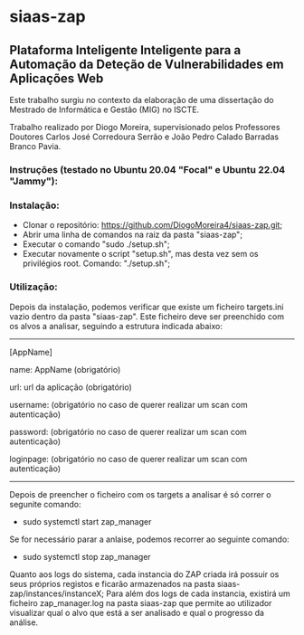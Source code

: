 # siaas-zap

## Plataforma Inteligente Inteligente para a Automação da Deteção de Vulnerabilidades em Aplicações Web

Este trabalho surgiu no contexto da elaboração de uma dissertação do Mestrado de Informática e Gestão (MIG) no ISCTE.

Trabalho realizado por Diogo Moreira, supervisionado pelos Professores Doutores Carlos José Corredoura Serrão e João Pedro Calado Barradas Branco Pavia.

### Instruções (testado no Ubuntu 20.04 "Focal" e Ubuntu 22.04 "Jammy"):

### Instalação:
- Clonar o repositório: https://github.com/DiogoMoreira4/siaas-zap.git;
- Abrir uma linha de comandos na raiz da pasta "siaas-zap";
- Executar o comando "sudo ./setup.sh";
- Executar novamente o script "setup.sh", mas desta vez sem os privilégios root. Comando: "./setup.sh";


### Utilização:
Depois da instalação, podemos verificar que existe um ficheiro targets.ini vazio dentro da pasta "siaas-zap".
Este ficheiro deve ser preenchido com os alvos a analisar, seguindo a estrutura indicada abaixo:

--------------------------------------------------------------------------------

[AppName]

name: AppName (obrigatório)

url: url da aplicação (obrigatório)

username: (obrigatório no caso de querer realizar um scan com autenticação)

password: (obrigatório no caso de querer realizar um scan com autenticação)

loginpage: (obrigatório no caso de querer realizar um scan com autenticação)

---------------------------------------------------------------------------------

Depois de preencher o ficheiro com os targets a analisar é só correr o segunite comando:
- sudo systemctl start zap_manager

Se for necessário parar a anlaise, podemos recorrer ao seguinte comando:
- sudo systemctl stop zap_manager

Quanto aos logs do sistema, cada instancia do ZAP criada irá possuir os seus próprios registos e ficarão armazenados na pasta siaas-zap/instances/instanceX;
Para além dos logs de cada instancia, existirá um ficheiro zap_manager.log na pasta siaas-zap que permite ao utilizador visualizar qual o alvo que está a ser analisado e qual o progresso da análise.
